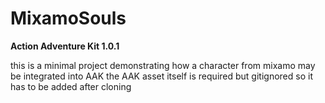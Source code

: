 # MixamoSouls

__Action Adventure Kit 1.0.1__

this is a minimal project demonstrating how a character from mixamo may be integrated into AAK
the AAK asset itself is required but gitignored so it has to be added after cloning